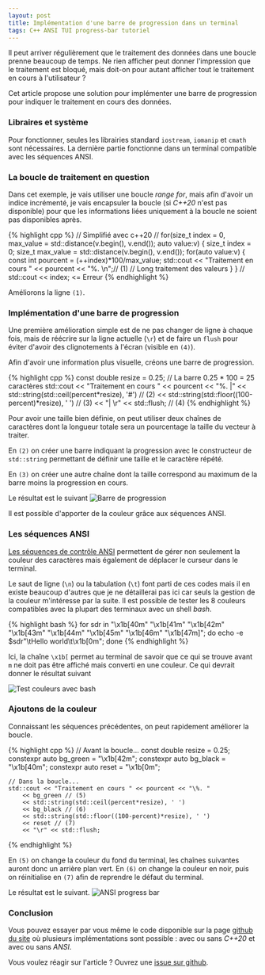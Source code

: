 ```yaml
---
layout: post
title: Implémentation d'une barre de progression dans un terminal
tags: C++ ANSI TUI progress-bar tutoriel
---
```

Il peut arriver régulièrement que le traitement des données dans une boucle prenne beaucoup de temps. Ne rien afficher peut donner l'impression que le traitement est bloqué, mais doit-on pour autant afficher tout le traitement en cours à l'utilisateur ?

Cet article propose une solution pour implémenter une barre de progression pour indiquer le traitement en cours des données.

### Libraires et système
Pour fonctionner, seules les librairies standard `iostream`, `iomanip` et `cmath` sont nécessaires.
La dernière partie fonctionne dans un terminal compatible avec les séquences ANSI.

### La boucle de traitement en question
Dans cet exemple, je vais utiliser une boucle *range for*, mais afin d'avoir un indice incrémenté, je vais encapsuler la boucle (si *C++20* n'est pas disponible) pour que les informations liées uniquement à la boucle ne soient pas disponibles après.

{% highlight cpp %}
// Simplifié avec c++20
// for(size_t index = 0, max_value = std::distance(v.begin(), v.end()); auto value:v) 
{
	size_t index = 0;
	size_t max_value = std::distance(v.begin(), v.end());
	for(auto value:v) {
		const int pourcent = (++index)*100/max_value;
		std::cout << "Traitement en cours " << pourcent << "\%. \n";// (1)
		// Long traitement des valeurs
	}
}
// std::cout << index; <= Erreur
{% endhighlight %}

Améliorons la ligne `(1)`.

### Implémentation d'une barre de progression

Une première amélioration simple est de ne pas changer de ligne à chaque fois, mais de réécrire sur la ligne actuelle (`\r`) et de faire un `flush` pour éviter d'avoir des clignotements à l'écran (visible en `(4)`).

Afin d'avoir une information plus visuelle, créons une barre de progression.

{% highlight cpp %}
	const double resize = 0.25; // La barre 0.25 * 100 = 25 caractères
	std::cout << "Traitement en cours " << pourcent << "\%. |"
		<< std::string(std::ceil(percent*resize), '#') // (2)
		<< std::string(std::floor((100-percent)*resize), ' ') // (3)
		<< "| \r" << std::flush; // (4)
{% endhighlight %}

Pour avoir une taille bien définie, on peut utiliser deux chaînes de caractères dont la longueur totale sera un pourcentage la taille du vecteur à traiter.

En `(2)` on créer une barre indiquant la progression avec le constructeur de `std::string` permettant de définir une taille et le caractère répété.

En `(3)` on créer une autre chaîne dont la taille correspond au maximum de la barre moins la progression en cours.

Le résultat est le suivant
![Barre de progression]({{site.url}}/examples/CPP/2021-08_progress_bar/progress_bar.png "Barre de progression")

Il est possible d'apporter de la couleur grâce aux séquences ANSI.

### Les séquences ANSI
[Les séquences de contrôle ANSI](https://en.wikipedia.org/wiki/ANSI_escape_code) permettent de gérer non seulement la couleur des caractères mais également de déplacer le curseur dans le terminal.

Le saut de ligne (`\n`) ou la tabulation (`\t`) font parti de ces codes mais il en existe beaucoup d'autres que je ne détaillerai pas ici car seuls la gestion de la couleur m'intéresse par la suite.
Il est possible de tester les 8 couleurs compatibles avec la plupart des terminaux avec un shell *bash*.

{% highlight bash %}
for sdr in "\x1b[40m" "\x1b[41m" "\x1b[42m" "\x1b[43m" "\x1b[44m" "\x1b[45m" "\x1b[46m" "\x1b[47m]"; do echo -e $sdr"\tHello world\t\x1b[0m"; done
{% endhighlight %}

Ici, la chaîne `\x1b[` permet au terminal de savoir que ce qui se trouve avant `m` ne doit pas être affiché mais converti en une couleur.  Ce qui devrait donner le résultat suivant

![Test couleurs avec bash]({{site.url}}/examples/CPP/2021-08_progress_bar/bash_test_bgcolor.png "Test couleurs avec bash")

### Ajoutons de la couleur
Connaissant les séquences précédentes, on peut rapidement améliorer la boucle.

{% highlight cpp %}
	// Avant la boucle...
	const double resize = 0.25;
	constexpr auto bg_green = "\x1b[42m";
	constexpr auto bg_black = "\x1b[40m";
	constexpr auto reset = "\x1b[0m";
	
	// Dans la boucle...
	std::cout << "Traitement en cours " << pourcent << "\%. "
		<< bg_green // (5)
		<< std::string(std::ceil(percent*resize), ' ')
		<< bg_black // (6)
		<< std::string(std::floor((100-percent)*resize), ' ')
		<< reset // (7)
		<< "\r" << std::flush;
{% endhighlight %}

En `(5)` on change la couleur du fond du terminal, les chaînes suivantes auront donc un arrière plan vert.
En `(6)` on change la couleur en noir, puis on réinitialise en `(7)` afin de reprendre le défaut du terminal.

Le résultat est le suivant.
![ANSI progress bar]({{site.url}}/examples/CPP/2021-08_progress_bar/ANSI_progress_bar.gif "Barre de progression en couleur")

### Conclusion
Vous pouvez essayer par vous même le code disponible sur la page [github du site]({{site.git_origin}}/tree/main/examples/CPP/2021-08_progress_bar/) où plusieurs implémentations sont possible : avec ou sans *C++20* et avec ou sans *ANSI*.

Vous voulez réagir sur l'article ? Ouvrez une [issue sur github]({{site.git_origin}}/issues).
